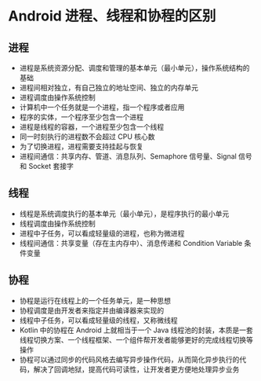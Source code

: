 # Android 进程、线程和协程的区别

## 进程
- 进程是系统资源分配、调度和管理的基本单元（最小单元），操作系统结构的基础
- 进程间相对独立，有自己独立的地址空间、独立的内存单元
- 进程调度由操作系统控制
- 计算机中一个任务就是一个进程，指一个程序或者应用
- 程序的实体，一个程序至少包含一个进程
- 进程是线程的容器，一个进程至少包含一个线程
- 同一时刻执行的进程数不会超过 CPU 核心数
- 为了切换进程，进程需要支持挂起与恢复
- 进程间通信：共享内存、管道、消息队列、Semaphore 信号量、Signal 信号和 Socket 套接字

## 线程
- 线程是系统调度执行的基本单元（最小单元），是程序执行的最小单元
- 线程调度由操作系统控制
- 进程中子任务，可以看成轻量级的进程，也称为微进程
- 线程间通信：共享变量（存在主内存中）、消息传递和 Condition Variable 条件变量

## 协程
- 协程是运行在线程上的一个任务单元，是一种思想
- 协程调度是由开发者来指定并由编译器来实现的
- 线程中子任务，可以看成轻量级的线程，又称微线程
- Kotlin 中的协程在 Android 上就相当于一个 Java 线程池的封装，本质是一套线程切换方案、一个线程框架、一个组件帮开发者能够更好的完成线程切换等操作
- 协程可以通过同步的代码风格去编写异步操作代码，从而简化异步执行的代码，解决了回调地狱，提高代码可读性，让开发者更方便地处理异步业务

